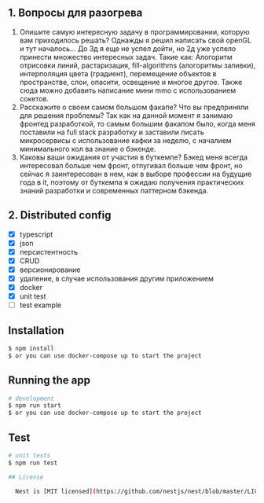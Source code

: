## 1. Вопросы для разогрева

  1. Опишите самую интересную задачу в программировании, которую вам приходилось решать?
    Однажды я решил написать свой openGL и тут началось... До 3д я еще не успел дойти, но 2д уже успело принести множество интересных задач.
    Такие как: Алогоритм отрисовки линий, растаризация, fill-algorithms (алогоритмы заливки), интерполяция цвета (градиент), перемещение объектов в пространстве,
    слои, опасити, освещение и многое другое.
    Также сюда можно добавить написание мини mmo с использованием сокетов.
  2. Расскажите о своем самом большом факапе? Что вы предприняли для решения проблемы?
    Так как на данной момент я занимаю фронтед разработкой, то самым большим факапом было, когда меня поставили на full stack разработку и заставили писать микросервисы с использование кафки за неделю, с началием минимального кол ва знание о бэкенде.
  3. Каковы ваши ожидания от участия в буткемпе?
    Бэкед меня всегда интересовал больше чем фронт, отпугивал больше чем фронт, но сейчас я заинтересован в нем, как в выборе профессии на будущие года в it, поэтому от буткемпа я ожидаю получения практических знаний разработки и современных паттерном бэкенда.
  
## 2. Distributed config

- [x] typescript
- [x] json
- [x] персистентность
- [x] CRUD
- [x] версионирование
- [x] удаление, в случае использования другим приложением
- [x] docker
- [x] unit test
- [ ] test example 

## Installation

```bash
$ npm install
$ or you can use docker-compose up to start the project
```

## Running the app

```bash
# development
$ npm run start
$ or you can use docker-compose up to start the project
```

## Test

```bash
# unit tests
$ npm run test

## License

  Nest is [MIT licensed](https://github.com/nestjs/nest/blob/master/LICENSE).
